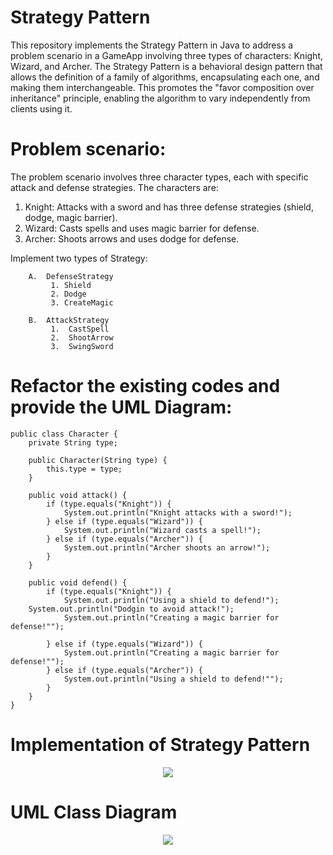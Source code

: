 # Strategy Pattern

This repository implements the Strategy Pattern in Java to address a problem scenario in a GameApp involving three types of characters: Knight, Wizard, and Archer. The Strategy Pattern is a behavioral design pattern that allows the definition of a family of algorithms, encapsulating each one, and making them interchangeable. This promotes the "favor composition over inheritance" principle, enabling the algorithm to vary independently from clients using it.

# Problem scenario:

The problem scenario involves three character types, each with specific attack and defense strategies. The characters are:

1. Knight: Attacks with a sword and has three defense strategies (shield, dodge, magic barrier).
2. Wizard: Casts spells and uses magic barrier for defense.
3. Archer: Shoots arrows and uses dodge for defense.

Implement two types of Strategy: <br>
```
	A.  DefenseStrategy 
	     1. Shield 
	     2. Dodge 
	     3. CreateMagic  

	B.  AttackStrategy 
	     1.  CastSpell 
	     2.  ShootArrow 
	     3.  SwingSword   
```
	

# Refactor the existing codes and provide the UML Diagram:
```
public class Character {
    private String type;

    public Character(String type) {
        this.type = type;
    }

    public void attack() {
        if (type.equals("Knight")) {
            System.out.println("Knight attacks with a sword!");
        } else if (type.equals("Wizard")) {
            System.out.println("Wizard casts a spell!");
        } else if (type.equals("Archer")) {
            System.out.println("Archer shoots an arrow!");
        }
    }

    public void defend() {
        if (type.equals("Knight")) {
            System.out.println("Using a shield to defend!");
	System.out.println("Dodgin to avoid attack!");
            System.out.println("Creating a magic barrier for defense!"");		

        } else if (type.equals("Wizard")) {
            System.out.println("Creating a magic barrier for defense!"");
        } else if (type.equals("Archer")) {
            System.out.println("Using a shield to defend!"");
        }
    }
}
```

# Implementation of Strategy Pattern

<p align="center">
  <img src="https://github.com/SG-Hangaan/Strategy-Pattern/assets/127215110/e853c50b-05fe-47aa-b9ed-e44bb4c8e7db"/>
</p>

#  UML Class Diagram

<p align="center">
  <img src="https://github.com/SG-Hangaan/Strategy-Pattern/assets/127215110/ca12773d-ec5c-4273-bcc1-8242ffba70d7"/>
</p>

